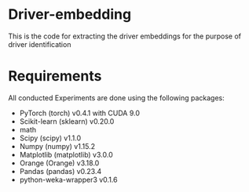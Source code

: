 # Driver-embedding
This is the code for extracting the driver embeddings for the purpose of driver identification 

# Requirements
All conducted Experiments are done using the following packages: 
* PyTorch (torch) v0.4.1 with CUDA 9.0
* Scikit-learn (sklearn) v0.20.0
* math 
* Scipy (scipy) v1.1.0
* Numpy (numpy) v1.15.2
* Matplotlib (matplotlib) v3.0.0
* Orange (Orange) v3.18.0
* Pandas (pandas) v0.23.4
* python-weka-wrapper3 v0.1.6
